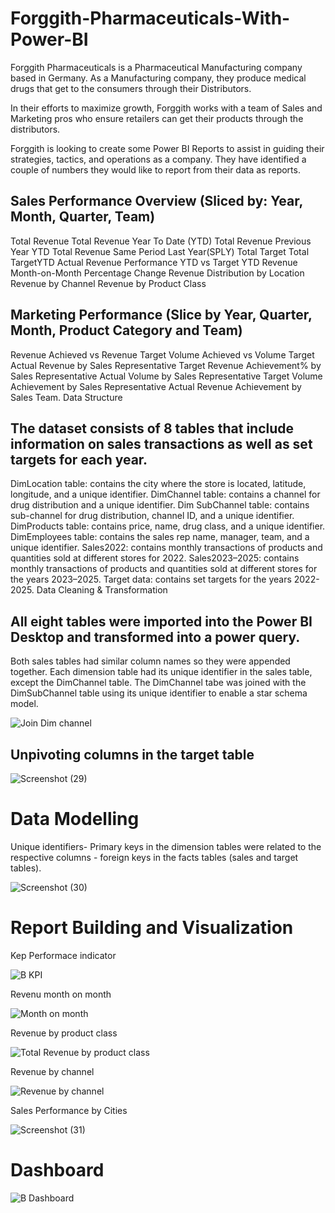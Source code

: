 # Forggith-Pharmaceuticals-With-Power-BI
Forggith Pharmaceuticals is a Pharmaceutical Manufacturing company based in Germany. As a Manufacturing company, they produce medical drugs that get to the consumers through their Distributors.

In their efforts to maximize growth, Forggith works with a team of Sales and Marketing pros who ensure retailers can get their products through the distributors.

Forggith is looking to create some Power BI Reports to assist in guiding their strategies, tactics, and operations as a company. They have identified a couple of numbers they would like to report from their data as reports.

## Sales Performance Overview (Sliced by: Year, Month, Quarter, Team)

Total Revenue
Total Revenue Year To Date (YTD)
Total Revenue Previous Year YTD
Total Revenue Same Period Last Year(SPLY)
Total Target
Total TargetYTD
Actual Revenue Performance YTD vs Target YTD
Revenue Month-on-Month Percentage Change
Revenue Distribution by Location
Revenue by Channel
Revenue by Product Class

## Marketing Performance (Slice by Year, Quarter, Month, Product Category and Team)

Revenue Achieved vs Revenue Target
Volume Achieved vs Volume Target
Actual Revenue by Sales Representative
Target Revenue Achievement% by Sales Representative
Actual Volume by Sales Representative
Target Volume Achievement by Sales Representative
Actual Revenue Achievement by Sales Team.
Data Structure

## The dataset consists of 8 tables that include information on sales transactions as well as set targets for each year.

DimLocation table: contains the city where the store is located, latitude, longitude, and a unique identifier.
DimChannel table: contains a channel for drug distribution and a unique identifier.
Dim SubChannel table: contains sub-channel for drug distribution, channel ID, and a unique identifier.
DimProducts table: contains price, name, drug class, and a unique identifier.
DimEmployees table: contains the sales rep name, manager, team, and a unique identifier.
Sales2022: contains monthly transactions of products and quantities sold at different stores for 2022.
Sales2023–2025: contains monthly transactions of products and quantities sold at different stores for the years 2023–2025.
Target data: contains set targets for the years 2022- 2025.
Data Cleaning & Transformation

## All eight tables were imported into the Power BI Desktop and transformed into a power query.

Both sales tables had similar column names so they were appended together.
Each dimension table had its unique identifier in the sales table, except the DimChannel table. The DimChannel tabe was joined with the DimSubChannel table using its unique identifier to enable a star schema model.

![Join Dim channel](https://github.com/MohamedAlimamyJawah/Forggith-Pharmaceuticals---With-Power-BI/assets/131864852/1a141f0e-8702-49dc-ad52-d0f44615b9c2)

## Unpivoting columns in the target table

![Screenshot (29)](https://github.com/MohamedAlimamyJawah/Forggith-Pharmaceuticals---With-Power-BI/assets/131864852/e6c4b639-36e0-4721-b8a5-4516e99cbf06)

# Data Modelling

Unique identifiers- Primary keys in the dimension tables were related to the respective columns - foreign keys in the facts tables (sales and target tables).

![Screenshot (30)](https://github.com/MohamedAlimamyJawah/Forggith-Pharmaceuticals---With-Power-BI/assets/131864852/3cec1608-93c8-4dbc-9705-1dce32e78e66)

# Report Building and Visualization

Kep Performace indicator

![B KPI](https://github.com/MohamedAlimamyJawah/Forggith-Pharmaceuticals---With-Power-BI/assets/131864852/8b949d7d-22c8-4033-a4f7-c004f24942c7)

Revenu month on month

![Month on month](https://github.com/MohamedAlimamyJawah/Forggith-Pharmaceuticals---With-Power-BI/assets/131864852/0a4e1b69-0bef-48e8-9a9a-055891db7640)

Revenue by product class

![Total Revenue by product class](https://github.com/MohamedAlimamyJawah/Forggith-Pharmaceuticals---With-Power-BI/assets/131864852/5ae6b12f-3299-4be0-8945-f1b8eaa1fec5)

Revenue by channel

![Revenue by channel](https://github.com/MohamedAlimamyJawah/Forggith-Pharmaceuticals---With-Power-BI/assets/131864852/0f722852-a993-4d6d-8745-994e669d8f3b)

Sales Performance by Cities

![Screenshot (31)](https://github.com/MohamedAlimamyJawah/Forggith-Pharmaceuticals---With-Power-BI/assets/131864852/dd2c225e-4ef4-4673-957e-d4877926b59a)


# Dashboard
![B Dashboard](https://github.com/MohamedAlimamyJawah/Forggith-Pharmaceuticals---With-Power-BI/assets/131864852/997f10b9-1a8d-4f96-87f2-18013ff56f43)


